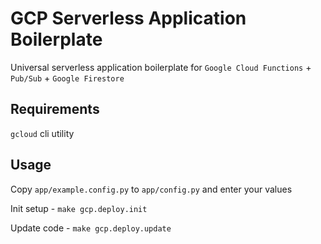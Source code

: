 # GCP Serverless Application Boilerplate

Universal serverless application boilerplate for `Google Cloud Functions` + `Pub/Sub` + `Google Firestore`

## Requirements
`gcloud` cli utility

## Usage
Copy `app/example.config.py` to `app/config.py` and enter your values

Init setup - `make gcp.deploy.init`


Update code - `make gcp.deploy.update`